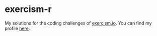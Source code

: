 # exercism-r
My solutions for the coding challenges of [exercism.io](https://exercism.io/).
You can find my profile [here](https://exercism.io/profiles/y0wel).
